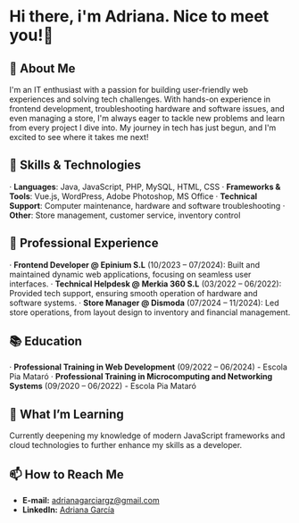 # Hi there, i'm Adriana. Nice to meet you!👋

## 🚀 About Me
I'm an IT enthusiast with a passion for building user-friendly web experiences and solving tech challenges. With hands-on experience in frontend development, troubleshooting hardware and software issues, and even managing a store, I'm always eager to tackle new problems and learn from every project I dive into. My journey in tech has just begun, and I'm excited to see where it takes me next!

## 🔧 Skills & Technologies
· **Languages**: Java, JavaScript, PHP, MySQL, HTML, CSS
· **Frameworks & Tools**: Vue.js, WordPress, Adobe Photoshop, MS Office
· **Technical Support**: Computer maintenance, hardware and software troubleshooting
· **Other**: Store management, customer service, inventory control

## 💼 Professional Experience
· **Frontend Developer @ Epinium S.L** (10/2023 – 07/2024): Built and maintained dynamic web applications, focusing on seamless user interfaces.
· **Technical Helpdesk @ Merkia 360 S.L** (03/2022 – 06/2022): Provided tech support, ensuring smooth operation of hardware and software systems.
· **Store Manager @ Dismoda** (07/2024 – 11/2024): Led store operations, from layout design to inventory and financial management.

## 📚 Education
· **Professional Training in Web Development** (09/2022 – 06/2024) - Escola Pia Mataró
· **Professional Training in Microcomputing and Networking Systems** (09/2020 – 06/2022) - Escola Pia Mataró

## 🌱 What I’m Learning
Currently deepening my knowledge of modern JavaScript frameworks and cloud technologies to further enhance my skills as a developer.

## 📫 How to Reach Me
- **E-mail:** [adrianagarciargz@gmail.com](mailto:adrianagarciargz@gmail.com)
- **LinkedIn:** [Adriana García](www.linkedin.com/in/adriana-garcia-817005292)
